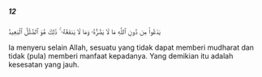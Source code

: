 ##### 12

<span class="ayah">يَدْعُوا۟ مِن دُونِ ٱللَّهِ مَا لَا يَضُرُّهُۥ وَمَا لَا يَنفَعُهُۥ ۚ ذَٰلِكَ هُوَ ٱلضَّلَٰلُ ٱلْبَعِيدُ</span>

<span class="ayah_translation">Ia menyeru selain Allah, sesuatu yang tidak dapat memberi mudharat dan tidak (pula) memberi manfaat kepadanya. Yang demikian itu adalah kesesatan yang jauh.</span>
